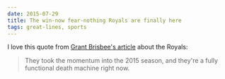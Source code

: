 ```yaml
---
date: 2015-07-29
title: The win-now fear-nothing Royals are finally here
tags: great-lines, sports
---
```



I love this quote from [Grant Brisbee's article](https://www.sbnation.com/2015/7/29/9062795/royals-deadline-zobrist-cueto) about the Royals:

> They took the momentum into the 2015 season, and they're a fully functional death machine right now.